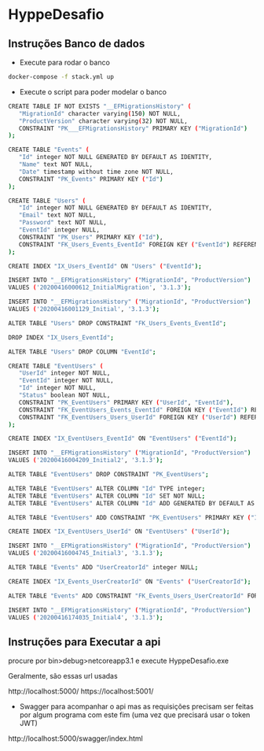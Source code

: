 # HyppeDesafio

## Instruções Banco de dados
 - Execute para rodar o banco
 ```sh
 docker-compose -f stack.yml up
```

 - Execute o script para poder modelar o banco
 ```sh
CREATE TABLE IF NOT EXISTS "__EFMigrationsHistory" (
    "MigrationId" character varying(150) NOT NULL,
    "ProductVersion" character varying(32) NOT NULL,
    CONSTRAINT "PK___EFMigrationsHistory" PRIMARY KEY ("MigrationId")
);

CREATE TABLE "Events" (
    "Id" integer NOT NULL GENERATED BY DEFAULT AS IDENTITY,
    "Name" text NOT NULL,
    "Date" timestamp without time zone NOT NULL,
    CONSTRAINT "PK_Events" PRIMARY KEY ("Id")
);

CREATE TABLE "Users" (
    "Id" integer NOT NULL GENERATED BY DEFAULT AS IDENTITY,
    "Email" text NOT NULL,
    "Password" text NOT NULL,
    "EventId" integer NULL,
    CONSTRAINT "PK_Users" PRIMARY KEY ("Id"),
    CONSTRAINT "FK_Users_Events_EventId" FOREIGN KEY ("EventId") REFERENCES "Events" ("Id") ON DELETE RESTRICT
);

CREATE INDEX "IX_Users_EventId" ON "Users" ("EventId");

INSERT INTO "__EFMigrationsHistory" ("MigrationId", "ProductVersion")
VALUES ('20200416000612_InitialMigration', '3.1.3');

INSERT INTO "__EFMigrationsHistory" ("MigrationId", "ProductVersion")
VALUES ('20200416001129_Initial', '3.1.3');

ALTER TABLE "Users" DROP CONSTRAINT "FK_Users_Events_EventId";

DROP INDEX "IX_Users_EventId";

ALTER TABLE "Users" DROP COLUMN "EventId";

CREATE TABLE "EventUsers" (
    "UserId" integer NOT NULL,
    "EventId" integer NOT NULL,
    "Id" integer NOT NULL,
    "Status" boolean NOT NULL,
    CONSTRAINT "PK_EventUsers" PRIMARY KEY ("UserId", "EventId"),
    CONSTRAINT "FK_EventUsers_Events_EventId" FOREIGN KEY ("EventId") REFERENCES "Events" ("Id") ON DELETE CASCADE,
    CONSTRAINT "FK_EventUsers_Users_UserId" FOREIGN KEY ("UserId") REFERENCES "Users" ("Id") ON DELETE CASCADE
);

CREATE INDEX "IX_EventUsers_EventId" ON "EventUsers" ("EventId");

INSERT INTO "__EFMigrationsHistory" ("MigrationId", "ProductVersion")
VALUES ('20200416004209_Initial2', '3.1.3');

ALTER TABLE "EventUsers" DROP CONSTRAINT "PK_EventUsers";

ALTER TABLE "EventUsers" ALTER COLUMN "Id" TYPE integer;
ALTER TABLE "EventUsers" ALTER COLUMN "Id" SET NOT NULL;
ALTER TABLE "EventUsers" ALTER COLUMN "Id" ADD GENERATED BY DEFAULT AS IDENTITY;

ALTER TABLE "EventUsers" ADD CONSTRAINT "PK_EventUsers" PRIMARY KEY ("Id");

CREATE INDEX "IX_EventUsers_UserId" ON "EventUsers" ("UserId");

INSERT INTO "__EFMigrationsHistory" ("MigrationId", "ProductVersion")
VALUES ('20200416004745_Initial3', '3.1.3');

ALTER TABLE "Events" ADD "UserCreatorId" integer NULL;

CREATE INDEX "IX_Events_UserCreatorId" ON "Events" ("UserCreatorId");

ALTER TABLE "Events" ADD CONSTRAINT "FK_Events_Users_UserCreatorId" FOREIGN KEY ("UserCreatorId") REFERENCES "Users" ("Id") ON DELETE RESTRICT;

INSERT INTO "__EFMigrationsHistory" ("MigrationId", "ProductVersion")
VALUES ('20200416174035_Initial4', '3.1.3');
```

## Instruções para Executar a api
procure por bin>debug>netcoreapp3.1 e execute HyppeDesafio.exe

Geralmente, são essas url usadas

http://localhost:5000/
https://localhost:5001/

- Swagger para acompanhar o api mas as requisições precisam ser feitas por algum programa com este fim (uma vez que precisará usar o token JWT)

http://localhost:5000/swagger/index.html
 

